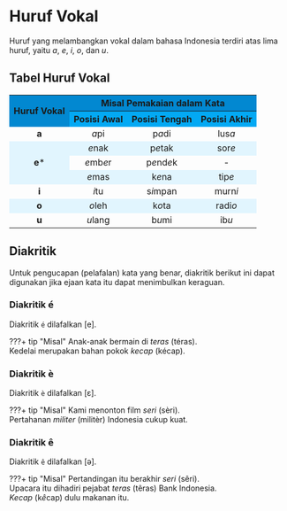 # Huruf Vokal


Huruf yang melambangkan vokal dalam bahasa Indonesia terdiri atas lima huruf, yaitu _a_, _e_, _i_, _o_, dan _u_.

## Tabel Huruf Vokal

<table>
  <colgroup>
  <tr>
    <th rowspan="2" style="text-align:center;vertical-align:middle;font-weight:700; background:#0288D1;">Huruf Vokal</th>
    <th colspan="3" style="text-align:center;font-weight:700;background:#0288D1;">Misal Pemakaian dalam Kata</th>
  </tr>
  <tr>
    <th style="font-weight:700;background:#03A9F4;">Posisi Awal</th>
    <th style="font-weight:700;background:#03A9F4;">Posisi Tengah</th>
    <th style="font-weight:700;background:#03A9F4;">Posisi Akhir</th>
  </tr>
  <tr>
    <td style="text-align: center;font-weight:700;">a</td>
    <td style="text-align: center"><em>a</em>pi</td>
    <td style="text-align: center">p<em>a</em>di</td>
    <td style="text-align: center">lus<em>a</em></td>
  </tr>
  <tr style="background:#E1F5FE">
    <td rowspan="3" style="text-align:center;vertical-align:middle;"><strong>e</strong>*</td>
    <td style="text-align: center"><em>e</em>nak</td>
    <td style="text-align: center">p<em>e</em>tak</td>
    <td style="text-align: center">sor<em>e</em></td>
  </tr>
  <tr>
    <td style="text-align: center"><em>e</em>mb<em>e</em>r</td>
    <td style="text-align: center">p<em>e</em>nd<em>e</em>k</td>
    <td style="text-align: center">-</td>
  </tr>
  <tr style="background:#E1F5FE">
    <td style="text-align: center"><em>e</em>mas</td>
    <td style="text-align: center">k<em>e</em>na</td>
    <td style="text-align: center">tip<em>e</em></td>
  </tr>
  <tr>
    <td style="text-align: center;font-weight:700;">i</td>
    <td style="text-align: center"><em>i</em>tu</td>
    <td style="text-align: center">s<em>i</em>mpan</td>
    <td style="text-align: center">murn<em>i</em></td>
  </tr>
  <tr style="background:#E1F5FE">
    <td style="text-align: center;font-weight:700;">o</td>
    <td style="text-align: center"><em>o</em>leh</td>
    <td style="text-align: center">k<em>o</em>ta</td>
    <td style="text-align: center">radi<em>o</em></td>
  </tr>
  <tr>
    <td style="text-align: center;font-weight:700;">u</td>
    <td style="text-align: center"><em>u</em>lang</td>
    <td style="text-align: center">b<em>u</em>mi</td>
    <td style="text-align: center">ib<em>u</em></td>
  </tr>
</table>

## Diakritik

Untuk pengucapan (pelafalan) kata yang benar, diakritik berikut ini dapat digunakan jika ejaan kata itu dapat menimbulkan keraguan.

### Diakritik <big>``é``</big>

Diakritik ``é`` dilafalkan [e].

???+ tip "Misal"
    Anak-anak bermain di _teras_ (téras).  
    Kedelai merupakan bahan pokok _kecap_ (kécap).

### Diakritik <big>``è``</big>

Diakritik ``è`` dilafalkan [ɛ].

???+ tip "Misal" 
    Kami menonton film _seri_ (sèri).  
    Pertahanan _militer_ (militèr) Indonesia cukup kuat.

### Diakritik <big>``ê``</big>

Diakritik ``ê`` dilafalkan [ə].

???+ tip "Misal"
    Pertandingan itu berakhir _seri_ (sêri).  
    Upacara itu dihadiri pejabat _teras_ (têras) Bank Indonesia.  
    _Kecap_ (k<em>ê</em>cap) dulu makanan itu.

